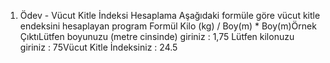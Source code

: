 1. Ödev - Vücut Kitle İndeksi Hesaplama Aşağıdaki formüle göre vücut kitle endeksini hesaplayan program Formül Kilo (kg) / Boy(m) * Boy(m)Örnek ÇıktıLütfen boyunuzu (metre cinsinde) giriniz : 1,75 Lütfen kilonuzu giriniz : 75Vücut Kitle İndeksiniz : 24.5
